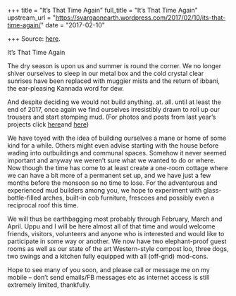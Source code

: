 +++
title = "It’s That Time Again"
full_title = "It’s That Time Again"
upstream_url = "https://svargaonearth.wordpress.com/2017/02/10/its-that-time-again/"
date = "2017-02-10"

+++
Source: [here](https://svargaonearth.wordpress.com/2017/02/10/its-that-time-again/).

It’s That Time Again

The dry season is upon us and summer is round the corner. We no longer shiver ourselves to sleep in our metal box and the cold crystal clear sunrises have been replaced with muggier mists and the return of ibbani, the ear-pleasing Kannada word for dew.

And despite deciding we would not build anything. at. all. until at least the end of 2017, once again we find ourselves irresistibly drawn to roll up our trousers and start stomping mud. (For photos and posts from last year’s projects click [here](https://svargaonearth.wordpress.com/2016/05/05/earthbagging-in-photos/)and [here](https://svargaonearth.wordpress.com/2016/03/28/project-earthbag/))

We have toyed with the idea of building ourselves a mane or home of some kind for a while. Others might even advise starting with the house before wading into outbuildings and communal spaces. Somehow it never seemed important and anyway we weren’t sure what we wanted to do or where. Now though the time has come to at least create a one-room cottage where we can have a bit more of a permanent set up, and we have just a few months before the monsoon so no time to lose. For the adventurous and experienced mud builders among you, we hope to experiment with glass-bottle-filled arches, built-in cob furniture, frescoes and possibly even a reciprocal roof this time.

We will thus be earthbagging most probably through February, March and April. Uppu and I will be here almost all of that time and would welcome friends, visitors, volunteers and anyone who is interested and would like to participate in some way or another. We now have two elephant-proof guest rooms as well as our state of the art Western-style compost loo, three dogs, two swings and a kitchen fully equipped with all (off-grid) mod-cons.

Hope to see many of you soon, and please call or message me on my mobile – don’t send emails/FB messages etc as internet access is still extremely limited, thankfully.
